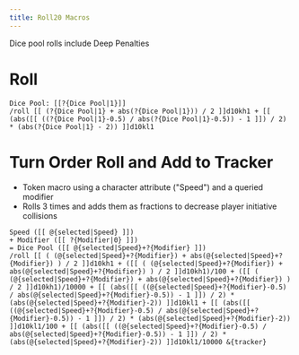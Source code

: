 ```yaml
---
title: Roll20 Macros
---
```


Dice pool rolls include Deep Penalties

# Roll
	Dice Pool: [[?{Dice Pool|1}]]
	/roll [[ (?{Dice Pool|1} + abs(?{Dice Pool|1})) / 2 ]]d10kh1 + [[ (abs([[ ((?{Dice Pool|1}-0.5) / abs(?{Dice Pool|1}-0.5)) - 1 ]]) / 2) * (abs(?{Dice Pool|1} - 2)) ]]d10kl1

# Turn Order Roll and Add to Tracker
- Token macro using a character attribute ("Speed") and a queried modifier
- Rolls 3 times and adds them as fractions to decrease player initiative collisions

<!-- -->

	Speed ([[ @{selected|Speed} ]])
	+ Modifier ([[ ?{Modifier|0} ]])
	= Dice Pool ([[ @{selected|Speed}+?{Modifier} ]])
	/roll [[ ( (@{selected|Speed}+?{Modifier}) + abs(@{selected|Speed}+?{Modifier}) ) / 2 ]]d10kh1 + ([[ ( (@{selected|Speed}+?{Modifier}) + abs(@{selected|Speed}+?{Modifier}) ) / 2 ]]d10kh1)/100 + ([[ ( (@{selected|Speed}+?{Modifier}) + abs(@{selected|Speed}+?{Modifier}) ) / 2 ]]d10kh1)/10000 + [[ (abs([[ ((@{selected|Speed}+?{Modifier}-0.5) / abs(@{selected|Speed}+?{Modifier}-0.5)) - 1 ]]) / 2) * (abs(@{selected|Speed}+?{Modifier}-2)) ]]d10kl1 + [[ (abs([[ ((@{selected|Speed}+?{Modifier}-0.5) / abs(@{selected|Speed}+?{Modifier}-0.5)) - 1 ]]) / 2) * (abs(@{selected|Speed}+?{Modifier}-2)) ]]d10kl1/100 + [[ (abs([[ ((@{selected|Speed}+?{Modifier}-0.5) / abs(@{selected|Speed}+?{Modifier}-0.5)) - 1 ]]) / 2) * (abs(@{selected|Speed}+?{Modifier}-2)) ]]d10kl1/10000 &{tracker}
